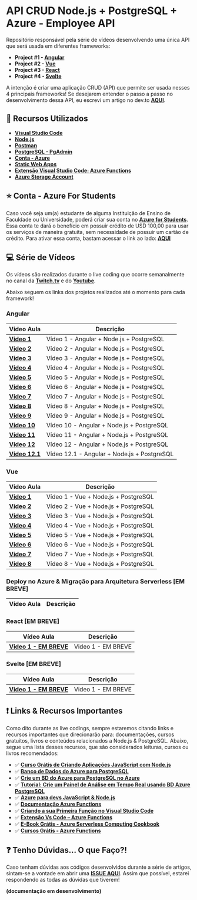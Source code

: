 # API CRUD Node.js + PostgreSQL + Azure - Employee API

Repositório responsável pela série de vídeos desenvolvendo uma única API que será usada em diferentes frameworks:

* **Project #1 - [Angular](https://angular.io/)**
* **Project #2 - [Vue](https://vuejs.org/)**
* **Project #3 - [React](https://pt-br.reactjs.org/)**
* **Project #4 - [Svelte](https://svelte.dev/)**

A intenção é criar uma aplicação CRUD (API) que permite ser usada nesses 4 principais frameworks!
Se desejarem entender o passo a passo no desenvolvimento dessa API, eu escrevi um artigo no dev.to **[AQUI](https://dev.to/azure/desenvolvendo-uma-aplicacao-crud-node-js-com-postgresql-3clk)**. 

## 🚀 Recursos Utilizados 

* **[Visual Studio Code](https://code.visualstudio.com/?WT.mc_id=javascript-9652-gllemos)**
* **[Node.js](https://nodejs.org/en/)**
* **[Postman](https://www.getpostman.com/)**
* **[PostgreSQL - PgAdmin](https://www.postgresql.org/download/)**
* **[Conta - Azure](https://azure.microsoft.com/?WT.mc_id=javascript-9652-gllemos)**
* **[Static Web Apps](https://docs.microsoft.com/azure/static-web-apps/?WT.mc_id=javascript-9652-gllemos)**
* **[Extensão Visual Studio Code: Azure Functions](https://marketplace.visualstudio.com/items?itemName=ms-azuretools.vscode-azurefunctions&WT.mc_id=javascript-9652-gllemos)**
* **[Azure Storage Account](https://azure.microsoft.com/services/storage/?WT.mc_id=javascript-9652-gllemos)**

## ⭐️ Conta - Azure For Students 

Caso você seja um(a) estudante de alguma Instituição de Ensino de Faculdade ou Universidade, poderá criar sua conta no **[Azure for Students](https://azure.microsoft.com/free/students/?WT.mc_id=javascript-9652-gllemos)**. Essa conta te dará o benefício em possuir crédito de USD 100,00 para usar os serviços de maneira gratuita, sem necessidade de possuir um cartão de crédito. Para ativar essa conta, bastam acessar o link ao lado: **[AQUI](https://azure.microsoft.com/free/students/?WT.mc_id=javascript-9652-gllemos)**

## 💻 Série de Vídeos

Os vídeos são realizados durante o live coding que ocorre semanalmente no canal da **[Twitch.tv](https://www.twitch.tv/glaucia_lemos86)** e do **[Youtube](https://www.youtube.com/channel/UC2Qzw5aqCBk_z0lWJnumWQQ)**.

Abaixo seguem os links dos projetos realizados até o momento para cada framework!

### **Angular**

| Vídeo Aula | Descrição |
|---|---|
| **[Vídeo 1](https://youtu.be/XPkZP2KQtZI)** | Vídeo 1 - Angular + Node.js + PostgreSQL |
| **[Vídeo 2](https://youtu.be/igw22ZmaGrc)** | Vídeo 2 - Angular + Node.js + PostgreSQL |
| **[Vídeo 3](https://youtu.be/igw22ZmaGrc)** | Vídeo 3 - Angular + Node.js + PostgreSQL |
| **[Vídeo 4](https://youtu.be/NVRmVIQZqnk)** | Vídeo 4 - Angular + Node.js + PostgreSQL |
| **[Vídeo 5](https://youtu.be/YGsUk7s3iv0)** | Vídeo 5 - Angular + Node.js + PostgreSQL |
| **[Vídeo 6](https://youtu.be/MvU5iSlVfj8)** | Vídeo 6 - Angular + Node.js + PostgreSQL |
| **[Vídeo 7](https://youtu.be/8OLpIEBZXHk)** | Vídeo 7 - Angular + Node.js + PostgreSQL |
| **[Vídeo 8](https://youtu.be/74M9Wcor5Ag)** | Vídeo 8 - Angular + Node.js + PostgreSQL |
| **[Vídeo 9](https://youtu.be/1r-E_I9v9qo)** | Vídeo 9 - Angular + Node.js + PostgreSQL |
| **[Vídeo 10](https://youtu.be/TIri3VfL6Hs)** | Vídeo 10 - Angular + Node.js + PostgreSQL |
| **[Vídeo 11](https://youtu.be/p9sRUIdWFZE)** | Vídeo 11 - Angular + Node.js + PostgreSQL |
| **[Vídeo 12](https://youtu.be/1XuItO5rOLY)** | Vídeo 12 - Angular + Node.js + PostgreSQL |
| **[Vídeo 12.1](https://youtu.be/KSpal6F17-Y)** | Vídeo 12.1 - Angular + Node.js + PostgreSQL |

### **Vue**
| Vídeo Aula | Descrição |
|---|---|
| **[Vídeo 1](https://youtu.be/G_8Pi7Y1eiE)** | Vídeo 1 - Vue + Node.js + PostgreSQL |
| **[Vídeo 2](https://youtu.be/8jppxpWxYzM)** | Vídeo 2 - Vue + Node.js + PostgreSQL |
| **[Vídeo 3](https://youtu.be/ZP_1XOC6gnA)** | Vídeo 3 - Vue + Node.js + PostgreSQL |
| **[Vídeo 4](https://youtu.be/K-PIpLD8zvs)** | Vídeo 4 - Vue + Node.js + PostgreSQL |
| **[Vídeo 5](https://youtu.be/UysSATJ8wb0)** | Vídeo 5 - Vue + Node.js + PostgreSQL |
| **[Vídeo 6](https://youtu.be/3NxCKy2qtHI)** | Vídeo 6 - Vue + Node.js + PostgreSQL |
| **[Vídeo 7](https://youtu.be/4cRI8kmIn6w)** | Vídeo 7 - Vue + Node.js + PostgreSQL |
| **[Vídeo 8](youtube.com/watch?v=lUlXOWh3Rkk)** | Vídeo 8 - Vue + Node.js + PostgreSQL |

### **Deploy no Azure & Migração para Arquitetura Serverless [EM BREVE]**
| Vídeo Aula | Descrição |
|---|---|

### **React [EM BREVE]**
| Vídeo Aula | Descrição |
|---|---|
| **[Video 1 - EM BREVE]()** | Video 1 - EM BREVE |
### **Svelte [EM BREVE]**
| Vídeo Aula | Descrição |
|---|---|
| **[Video 1 - EM BREVE]()** | Video 1 - EM BREVE |

## ❗️ Links & Recursos Importantes

Como dito durante as live codings, sempre estaremos citando links e recursos importantes que direcionarão para: documentações, cursos gratuitos, livros e conteúdos relacionados a Node.js & PostgreSQL. Abaixo, segue uma lista desses recursos, que são considerados leituras, cursos ou livros recomendados:

- ✅ **[Curso Grátis de Criando Aplicações JavaScript com Node.js](https://docs.microsoft.com/learn/paths/build-javascript-applications-nodejs/?WT.mc_id=javascript-9652-gllemos)**
- ✅ **[Banco de Dados do Azure para PostgreSQL](https://docs.microsoft.com/azure/postgresql/?WT.mc_id=javascript-9652-gllemos)**
- ✅ **[Crie um BD do Azure para PostgreSQL no Azure](https://docs.microsoft.com/azure/postgresql/quickstart-create-server-database-portal?WT.mc_id=javascript-9652-gllemos)**
- ✅ **[Tutorial: Crie um Painel de Análise em Tempo Real usando BD Azure PostgreSQL](https://docs.microsoft.com/azure/postgresql/tutorial-design-database-hyperscale-realtime?WT.mc_id=javascript-9652-gllemos)**
- ✅ **[Azure para devs JavaScript & Node.js](https://docs.microsoft.com/javascript/azure/?WT.mc_id=javascript-9652-gllemos&view=azure-node-latest)**
- ✅ **[Documentação Azure Functions](https://docs.microsoft.com/azure/azure-functions/?WT.mc_id=javascript-9652-gllemos)**
- ✅ **[Criando a sua Primeira Função no Visual Studio Code](https://docs.microsoft.com/azure/azure-functions/functions-create-first-function-vs-code?WT.mc_id=javascript-9652-gllemos)**
- ✅ **[Extensão Vs Code – Azure Functions](https://marketplace.visualstudio.com/items?itemName=ms-azuretools.vscode-azurefunctions&WT.mc_id=javascript-9652-gllemos)**
- ✅ **[E-Book Grátis - Azure Serverless Computing Cookbook](https://azure.microsoft.com/resources/azure-serverless-computing-cookbook/?WT.mc_id=javascript-9652-gllemos)**
- ✅ **[Cursos Grátis - Azure Functions](https://docs.microsoft.com/learn/paths/create-serverless-applications/?WT.mc_id=javascript-9652-gllemos)**

## ❓ Tenho Dúvidas... O que Faço?! 

Caso tenham dúvidas aos códigos desenvolvidos durante a série de artigos, sintam-se a vontade em abrir uma **[ISSUE AQUI](https://github.com/glaucia86/employee-crud-api/issues)**. Assim que possível, estarei respondendo as todas as dúvidas que tiverem!

**(documentação em desenvolvimento)**
